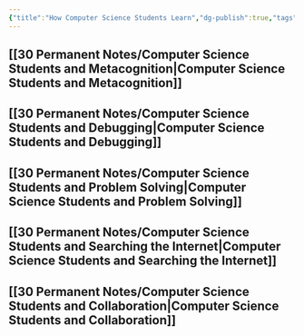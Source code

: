```yaml
---
{"title":"How Computer Science Students Learn","dg-publish":true,"tags":["🪴"],"created":"2024-08-30","modified":"2024-09-13","permalink":"/30-permanent-notes/how-computer-science-students-learn/","dgPassFrontmatter":true,"updated":"2024-09-13"}
---
```



## [[30 Permanent Notes/Computer Science Students and Metacognition\|Computer Science Students and Metacognition]]

## [[30 Permanent Notes/Computer Science Students and Debugging\|Computer Science Students and Debugging]]

## [[30 Permanent Notes/Computer Science Students and Problem Solving\|Computer Science Students and Problem Solving]]

## [[30 Permanent Notes/Computer Science Students and Searching the Internet\|Computer Science Students and Searching the Internet]]

## [[30 Permanent Notes/Computer Science Students and Collaboration\|Computer Science Students and Collaboration]]

